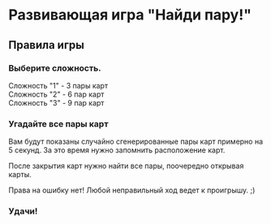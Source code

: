 # Развивающая игра "Найди пару!"

## Правила игры

### Выберите сложность.

Сложность "1" - 3 пары карт  
Сложность "2" - 6 пар карт  
Сложность "3" - 9 пар карт

### Угадайте все пары карт

Вам будут показаны случайно сгенерированные пары карт примерно на 5 секунд.
За это время нужно запомнить расположение карт.

После закрытия карт нужно найти все пары, поочередно открывая карты.

Права на ошибку нет! Любой неправильный ход ведет к проигрышу. ;)

### Удачи!
